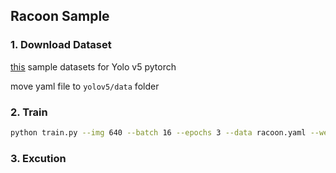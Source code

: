 ## Racoon Sample


### 1. Download Dataset

[this](https://public.roboflow.com/object-detection/raccoon/38) sample datasets for Yolo v5 pytorch

move yaml file to `yolov5/data` folder

### 2. Train


```bash
python train.py --img 640 --batch 16 --epochs 3 --data racoon.yaml --weights yolov5s.pt
```

### 3. Excution

